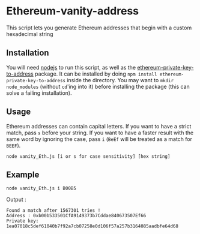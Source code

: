 # Ethereum-vanity-address
This script lets you generate Ethereum addresses that begin with a custom hexadecimal string

## Installation 

You will need [nodejs](nodejs.org) to run this script, as well as the [ethereum-private-key-to-address](https://www.npmjs.com/package/ethereum-private-key-to-address) package. It can be installed by doing `npm install ethereum-private-key-to-address` inside the directory. You may want to `mkdir node_modules` (without `cd`'ing into it) before installing the package (this can solve a failing installation).

## Usage

Ethereum addresses can contain capital letters. If you want to have a strict match, pass `s` before your string. If you want to have a faster result with the same word by ignoring the case, pass `i` (`BeEf` will be treated as a match for `BEEF`).

```
node vanity_Eth.js [i or s for case sensitivity] [hex string]
```

## Example

```
node vanity_Eth.js i B00B5
```

Output :

```
Found a match after 1567301 tries !
Address : 0xb00b533501CfA9149373b7Cddae840673507Ef66
Private key: 1ea07018c5def61040b7f92a7cb07258e0d106f57a257b3164085aadbfe64d68
```
